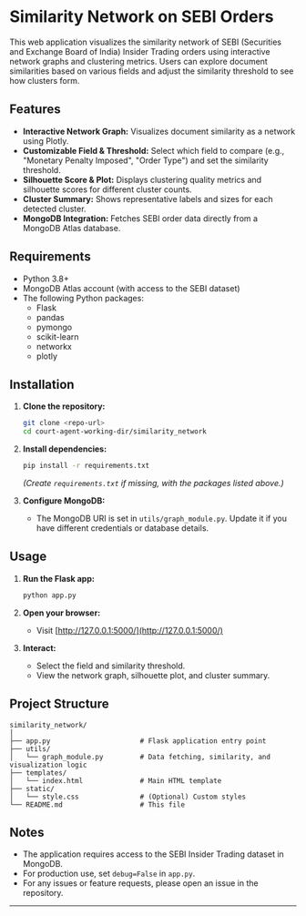 # Similarity Network on SEBI Orders

This web application visualizes the similarity network of SEBI (Securities and Exchange Board of India) Insider Trading orders using interactive network graphs and clustering metrics. Users can explore document similarities based on various fields and adjust the similarity threshold to see how clusters form.

## Features

- **Interactive Network Graph:** Visualizes document similarity as a network using Plotly.
- **Customizable Field & Threshold:** Select which field to compare (e.g., "Monetary Penalty Imposed", "Order Type") and set the similarity threshold.
- **Silhouette Score & Plot:** Displays clustering quality metrics and silhouette scores for different cluster counts.
- **Cluster Summary:** Shows representative labels and sizes for each detected cluster.
- **MongoDB Integration:** Fetches SEBI order data directly from a MongoDB Atlas database.

## Requirements

- Python 3.8+
- MongoDB Atlas account (with access to the SEBI dataset)
- The following Python packages:
  - Flask
  - pandas
  - pymongo
  - scikit-learn
  - networkx
  - plotly

## Installation

1. **Clone the repository:**

   ```bash
   git clone <repo-url>
   cd court-agent-working-dir/similarity_network
   ```

2. **Install dependencies:**

   ```bash
   pip install -r requirements.txt
   ```

   *(Create `requirements.txt` if missing, with the packages listed above.)*

3. **Configure MongoDB:**
   - The MongoDB URI is set in `utils/graph_module.py`. Update it if you have different credentials or database details.

## Usage

1. **Run the Flask app:**

   ```bash
   python app.py
   ```

2. **Open your browser:**
   - Visit [http://127.0.0.1:5000/](http://127.0.0.1:5000/)

3. **Interact:**
   - Select the field and similarity threshold.
   - View the network graph, silhouette plot, and cluster summary.

## Project Structure

```text
similarity_network/
│
├── app.py                      # Flask application entry point
├── utils/
│   └── graph_module.py         # Data fetching, similarity, and visualization logic
├── templates/
│   └── index.html              # Main HTML template
├── static/
│   └── style.css               # (Optional) Custom styles
└── README.md                   # This file
```

## Notes

- The application requires access to the SEBI Insider Trading dataset in MongoDB.
- For production use, set `debug=False` in `app.py`.
- For any issues or feature requests, please open an issue in the repository.

---
